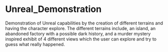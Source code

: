 # Unreal_Demonstration
Demonstration of Unreal capabilities by the creation of different terrains and having the character explore. The different terrains include, an island, an abandoned factory with a possible dark history, and a murder mystery inspired exhibit of 4 different views which the user can explore and try to guess what really happened.
